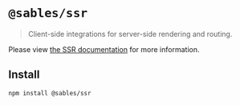 # `@sables/ssr`

> Client-side integrations for server-side rendering and routing.

Please view [the SSR documentation](https://sables.dev/docs/api#ssr) for more information.

## Install

```sh
npm install @sables/ssr
```
